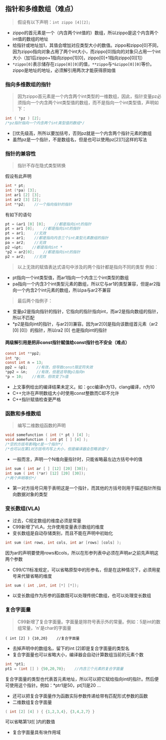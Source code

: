 指针和多维数组（难点）
---
> 假设有以下声明：`int zippo [4][2];`

- zippo的首元素是一个（内含两个int值的）数组，所以zippo是这个内含两个int值的数组的地址
- 给指针或地址加1，其值会增加对应类型大小的数值。zippo和zippo[0]不同，因为zippo指向对象占用了两个int大小，而zippo[0]指向的对象只占用一个int大小（加1后zippo+1指向zippo[1][0]，zippo[0]+1指向zippo[0][1]）
- `*zippo[0]`表示储存在`zippo[0][0]`的值，`**zippo`与`*&zippo[0][0]`等价。zippo是地址的地址，必须解引用两次才能获得原始值

### 指向多维数组的指针
> 因为zippo首元素是一个内含两个int类型的一维数组，因此，指针变量pz必须指向一个内含两个int类型值的数组，而不是指向一个int类型值，声明如下：

```c
int ( *pz ) [2];
/*pz指针指向一个内含两个int类型值的数组*/
```
- []优先级高，所所以要加括号，否则pz就是一个内含两个指针元素的数组
- 虽然pz是一个指针，不是数组名，但是也可以使用pz[2][1]这样的写法

### 指针的兼容性
> 指针不存在隐式类型转换

假设有此声明
```c
int * pt;
int (*pa) [3];
int ar1 [2] [3];
int ar2 [3] [2];
int **p2;    //一个指向指针的指针
```
有如下的语句

```c
pt = &ar1 [0] [0];    //都是指向int的指针
pt = ar1 [0];    //都是指向int的指针
pt = ar1;    //无效
pa = ar1;    //都是指向内含三个int类型元素数组的指针
pa = ar2;    //无效
p2 =&pt;    //都是指向int *
*p2 = ar2[0];    //都是指向int的指针
p2 = ar2;    //无效
```
> 以上无效的赋值表达式语句中涉及的两个指针都是指向不同的类型 例如：
- pt指向一个int类型值，而ar1指向一个内含三个int类型的数组
- pa指向一个内含3个int类型元素的数组，所以它与ar1的类型兼容，但是ar2指向一个内含2个int元素的数组，所以pa与ar2不兼容

> 最后两个指例子：
- 变量p2是指向指针的指针，它指向的指针指向int，而ar2是指向数组的指针，所以不匹配
- *p2是指向int的指针，与ar2[0]兼容。因为ar2[0]是指向该数组首元素（ar2 [0] [0]）的指针，所以ra2 [0] 也是指向int的指针

#### 两级解引用是把非const指针赋值给const指针也**不安全**（难点）

```c
const int **pp2;
int *p;
const int n = 13;
pp2 = &p1;    //有效，但导致const限定符失效
*pp2 = &n;    //有效，但是这导致p1指向n
*p = 10;    //有效，但改变了n值
```
- 上文事例给出的编译结果未定义。如：gcc编译n为13，clang编译，n为10
- C++允许在声明数组大小时使用const整数而C却不允许
- C++指针赋值检查更严格

### 函数和多维数组
> 编写二维数组函数的声明
```c
void somefunction ( int (* pt ) [4] );
void aomefunction ( int pt [ ] [4] );
/*空的方括号表明pt是一个指针*/
/*也可以在第1对方括号内写上大小，但是编译器会忽略该值*/
```

- 一般而言，声明一个N维向量指针时，只能省略最左边方括号中的值
```c
int sum ( int ar [ ] [12] [20] [30]);
int sum ( int (*ar) [12] [20] [30]);
/*两个声明等价*/
```
- 第一对方括号只用于表明这是一个指针，而其他的方括号则用于描述指针所指向数据对象的类型

### 变长数组(VLA)
- 过去，C规定数组的维度必须是常量
- C99新增了VLA，允许使用变量表示数组的维度
- 变长数组是自动存储类别，而且不能在声明中初始化
```c
int sum (int rows, int cols, int ar [rows] [cols] );
```
因为ar的声明要使用rows和cols，所以在形参列表中必须在声明ar之前先声明这两个参数

- C99/C11标准规定，可以省略原型中的形参名，但是在这种情况下，必须用星号来代替省略的维度
```c
int sum ( int ,int, int [*] [*]);
```

- 以变长数组作为形参的函数既可以处理传统C数组，也可以处理变长数组

### 复合字面量

> C99新增了复合字面量。字面量是除符号表示外的常量。例如：5是int的数组常量，'n'是char的字面量

`( int [2] ) {10,20}    //复合字面量`
- 去掉声明中的数组名，留下的int [2]即是复合字面量的类型名
- 复合字面量也可以省略大小，编译器会自动计算数组当前的元素个数
```c
int *pt1;
pt1 = (int [] ) {50,20,70};    //内含三个元素的复合字面量
```
复合字面量的类型也代表首元素地址，所以可以把它赋给指向int的指针。然后便可使用这个指针。例如：*ptr1是50，pt[1]是20 ...

- 还可以把复合字面量作为函数实际参数传递给带有匹配形式参数的函数
- 二维数组复合字面量
```c
( int [2] [4] ) { {1,2,3,4}, {3,4,2,7} }
```
可以省略第1对[ ]内的数值

- 复合字面量具有块作用域